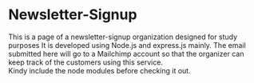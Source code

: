 # Newsletter-Signup
This is a page of a newsletter-signup organization designed for study purposes
It is developed using Node.js and express.js mainly. The email submitted here will go to a Mailchimp account 
so that the organizer can keep track of the customers using this service.  
Kindy include the node modules before checking it out. 
